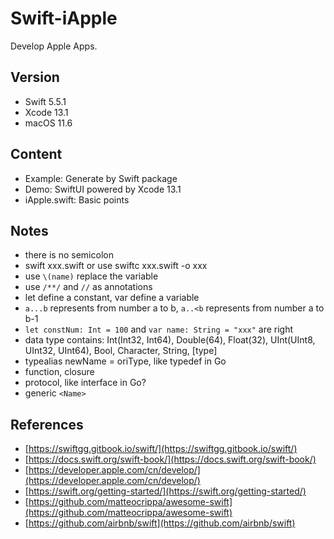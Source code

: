 # Swift-iApple

Develop Apple Apps.

## Version

- Swift 5.5.1
- Xcode 13.1
- macOS 11.6

## Content

- Example: Generate by Swift package
- Demo: SwiftUI powered by Xcode 13.1
- iApple.swift: Basic points

## Notes

- there is no semicolon
- swift xxx.swift or use swiftc xxx.swift -o xxx
- use `\(name)` replace the variable
- use `/**/` and `//` as annotations
- let define a constant, var define a variable
- `a...b` represents from number a to b, `a..<b` represents from number a to b-1
- `let constNum: Int = 100` and `var name: String = "xxx"` are right
- data type contains: Int(Int32, Int64), Double(64), Float(32), UInt(UInt8, UInt32, UInt64), Bool, Character, String, [type]
- typealias newName = oriType, like typedef in Go
- function, closure
- protocol, like interface in Go?
- generic `<Name>`

## References

- [https://swiftgg.gitbook.io/swift/](https://swiftgg.gitbook.io/swift/)
- [https://docs.swift.org/swift-book/](https://docs.swift.org/swift-book/)
- [https://developer.apple.com/cn/develop/](https://developer.apple.com/cn/develop/)
- [https://swift.org/getting-started/](https://swift.org/getting-started/)
- [https://github.com/matteocrippa/awesome-swift](https://github.com/matteocrippa/awesome-swift)
- [https://github.com/airbnb/swift](https://github.com/airbnb/swift)
